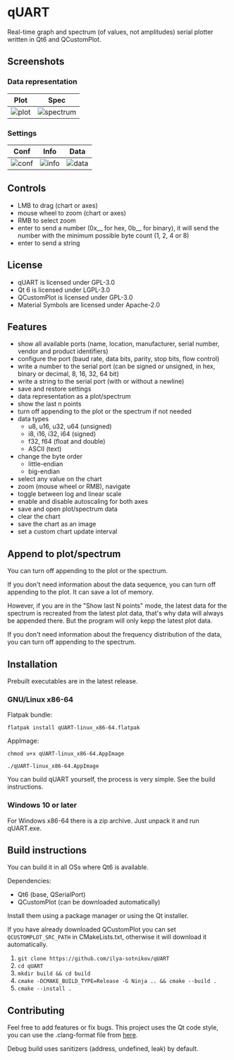 # qUART
Real-time graph and spectrum (of values, not amplitudes) serial plotter written in Qt6 and QCustomPlot.

## Screenshots

### Data representation
| Plot | Spec |
| --- | --- |
| ![plot](https://github.com/ilya-sotnikov/qUART/assets/93074662/6db5cbd7-3270-4cf9-bebd-8e14cb34ac47) | ![spectrum](https://github.com/ilya-sotnikov/qUART/assets/93074662/3dd3f165-c832-42e7-809e-4dc748378c19) |

### Settings

| Conf | Info | Data |
| --- | --- | --- |
| ![conf](https://github.com/ilya-sotnikov/qUART/assets/93074662/cd44bc96-aa0e-49cf-bbcc-9b37ff730c1e) | ![info](https://github.com/ilya-sotnikov/qUART/assets/93074662/aac73184-8d13-484f-9542-d0f8dfedfc14) | ![data](https://github.com/ilya-sotnikov/qUART/assets/93074662/ec9eb716-a51d-4c41-b061-200ae6988947) |

## Controls

- LMB to drag (chart or axes)
- mouse wheel to zoom (chart or axes)
- RMB to select zoom
- enter to send a number (0x__ for hex, 0b__ for binary), it will send the number with the minimum possible byte count (1, 2, 4 or 8)
- enter to send a string

## License
- qUART is licensed under GPL-3.0
- Qt 6 is licensed under LGPL-3.0
- QCustomPlot is licensed under GPL-3.0
- Material Symbols are licensed under Apache-2.0

## Features
- show all available ports (name, location, manufacturer, serial number, vendor and product identifiers)
- configure the port (baud rate, data bits, parity, stop bits, flow control)
- write a number to the serial port (can be signed or unsigned, in hex, binary or decimal, 8, 16, 32, 64 bit)
- write a string to the serial port (with or without a newline)
- save and restore settings
- data representation as a plot/spectrum
- show the last n points
- turn off appending to the plot or the spectrum if not needed
- data types
    - u8, u16, u32, u64 (unsigned)
    - i8, i16, i32, i64 (signed)
    - f32, f64 (float and double)
    - ASCII (text)
- change the byte order
    - little-endian
    - big-endian
- select any value on the chart
- zoom (mouse wheel or RMB), navigate
- toggle between log and linear scale
- enable and disable autoscaling for both axes
- save and open plot/spectrum data
- clear the chart
- save the chart as an image
- set a custom chart update interval

## Append to plot/spectrum

You can turn off appending to the plot or the spectrum.

If you don't need information about the data sequence, you can turn off appending to the plot. It can save a lot of memory.

However, if you are in the "Show last N points" mode, the latest data for the spectrum is recreated from the latest plot data, that's why data will always be appended there. But the program will only kepp the latest plot data.

If you don't need information about the frequency distribution of the data, you can turn off appending to the spectrum.

## Installation

Prebuilt executables are in the latest release.

### GNU/Linux x86-64

Flatpak bundle:

`flatpak install qUART-linux_x86-64.flatpak`

AppImage:

`chmod u+x qUART-linux_x86-64.AppImage`

`./qUART-linux_x86-64.AppImage`

You can build qUART yourself, the process is very simple. See the build instructions.

### Windows 10 or later

For Windows x86-64 there is a zip archive. Just unpack it and run qUART.exe.

## Build instructions
You can build it in all OSs where Qt6 is available.

Dependencies:
- Qt6 (base, QSerialPort)
- QCustomPlot (can be downloaded automatically)

Install them using a package manager or using the Qt installer.

If you have already downloaded QCustomPlot you can set `QCUSTOMPLOT_SRC_PATH` in CMakeLists.txt, otherwise it will download it automatically.

1. `git clone https://github.com/ilya-sotnikov/qUART`
2. `cd qUART`
3. `mkdir build && cd build`
4. `cmake -DCMAKE_BUILD_TYPE=Release -G Ninja .. && cmake --build .`
5. `cmake --install .`

## Contributing
Feel free to add features or fix bugs. This project uses the Qt code style, you can use the .clang-format file from [here](https://code.qt.io/cgit/qt/qt5.git/tree/_clang-format).

Debug build uses sanitizers (address, undefined, leak) by default.
